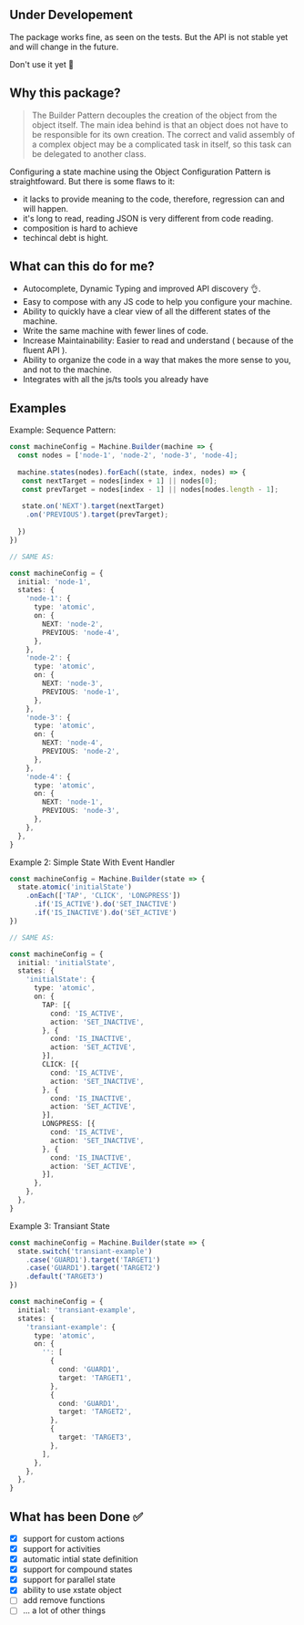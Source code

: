 ## Under Developement
The package works fine, as seen on the tests. But the API is not stable yet and will change in the future.

Don't use it yet :pray:

## Why this package?

> The Builder Pattern decouples the creation of the object from the object itself.
The main idea behind is that an object does not have to be responsible for its own creation.
The correct and valid assembly of a complex object may be a complicated task in itself, so this task can be delegated to another class.

Configuring a state machine using the Object Configuration Pattern is straightfoward.
But there is some flaws to it:
- it lacks to provide meaning to the code, therefore, regression can and will happen.
- it's long to read, reading JSON is very different from code reading.
- composition is hard to achieve
- techincal debt is hight.


## What can this do for me?
- Autocomplete, Dynamic Typing and improved API discovery 👌.
- Easy to compose with any JS code to help you configure your machine.
- Ability to quickly have a clear view of all the different states of the machine.
- Write the same machine with fewer lines of code.
- Increase Maintainability: Easier to read and understand ( because of the fluent API ).
- Ability to organize the code in a way that makes the more sense to you, and not to the machine.
- Integrates with all the js/ts tools you already have

## Examples

Example: Sequence Pattern:

```ts
const machineConfig = Machine.Builder(machine => {
  const nodes = ['node-1', 'node-2', 'node-3', 'node-4];
  
  machine.states(nodes).forEach((state, index, nodes) => {
   const nextTarget = nodes[index + 1] || nodes[0];
   const prevTarget = nodes[index - 1] || nodes[nodes.length - 1];
   
   state.on('NEXT').target(nextTarget)
    .on('PREVIOUS').target(prevTarget);
   
  })
})

// SAME AS:

const machineConfig = {
  initial: 'node-1',
  states: {
    'node-1': {
      type: 'atomic',
      on: {
        NEXT: 'node-2',
        PREVIOUS: 'node-4',
      },
    },
    'node-2': {
      type: 'atomic',
      on: {
        NEXT: 'node-3',
        PREVIOUS: 'node-1',
      },
    },
    'node-3': {
      type: 'atomic',
      on: {
        NEXT: 'node-4',
        PREVIOUS: 'node-2',
      },
    },
    'node-4': {
      type: 'atomic',
      on: {
        NEXT: 'node-1',
        PREVIOUS: 'node-3',
      },
    },
  },
}
```

Example 2: Simple State With Event Handler

```ts
const machineConfig = Machine.Builder(state => {
  state.atomic('initialState')
    .onEach(['TAP', 'CLICK', 'LONGPRESS'])
      .if('IS_ACTIVE').do('SET_INACTIVE')
      .if('IS_INACTIVE').do('SET_ACTIVE')
})

// SAME AS:

const machineConfig = {
  initial: 'initialState',
  states: {
    'initialState': {
      type: 'atomic',
      on: {
        TAP: [{
          cond: 'IS_ACTIVE',
          action: 'SET_INACTIVE',
        }, {
          cond: 'IS_INACTIVE',
          action: 'SET_ACTIVE',
        }],
        CLICK: [{
          cond: 'IS_ACTIVE',
          action: 'SET_INACTIVE',
        }, {
          cond: 'IS_INACTIVE',
          action: 'SET_ACTIVE',
        }],
        LONGPRESS: [{
          cond: 'IS_ACTIVE',
          action: 'SET_INACTIVE',
        }, {
          cond: 'IS_INACTIVE',
          action: 'SET_ACTIVE',
        }],
      },
    },
  },
}
```

Example 3: Transiant State

```ts
const machineConfig = Machine.Builder(state => {
  state.switch('transiant-example')
    .case('GUARD1').target('TARGET1')
    .case('GUARD1').target('TARGET2')
    .default('TARGET3')
})

const machineConfig = {
  initial: 'transiant-example',
  states: {
    'transiant-example': {
      type: 'atomic',
      on: {
        '': [
          {
            cond: 'GUARD1',
            target: 'TARGET1',
          },
          {
            cond: 'GUARD1',
            target: 'TARGET2',
          },
          {
            target: 'TARGET3',
          },
        ],
      },
    },
  },
}
```

## What has been Done ✅

- [x] support for custom actions
- [x] support for activities
- [x] automatic intial state definition
- [x] support for compound states
- [x] support for parallel state
- [x] ability to use xstate object
- [ ] add remove functions
- [ ] ... a lot of other things
